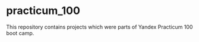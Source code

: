 # practicum_100
This repository contains projects which were parts of Yandex Practicum 100 boot camp.
